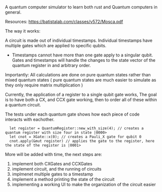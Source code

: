 
A quantum computer simulator to learn both rust and Quantum computers in general.

Resources:
https://batistalab.com/classes/v572/Mosca.pdf


The way it works:

A circuit is made out of individual timestamps.
Individual timestamps have multiple gates which are applied to specific qubits.
  - Timestamps cannot have more than one gate apply to a singular qubit.
Gates and timestamps will handle the changes to the state vector of the quantum register in and arbitrary order.

Importantly: All calculations are done on pure quantum states rather than mixed quantum states ( pure quantum states are much easier to simulate as they only require matrix multiplication )



Currently, the application of a register to a single qubit gate works, The goal is to have both a CX, and CCX gate working, then to order all of these within a quantum circuit.

The tests under each quantum gate shows how each piece of code interacts with eachother.


```
  let register = QuantumRegister::new_with_size(4); // creates a quantum register with size four in state |0000>
  let cnot = XGate::x(0); // creates a Pauli_X gate for qubit 0 
  cnot.apply(&mut register) // applies the gate to the register, here the state of the register is |0001>
```


More will be added with time, the next steps are:
 1. implement both CXGates and CCXGates
 2. implement circuit, and the running of circuits
 3. implmenet multiple gates to a timestamp
 4. implement a method printing the state of the circuit
 5. implementing a working UI to make the organization of the circuit easier
